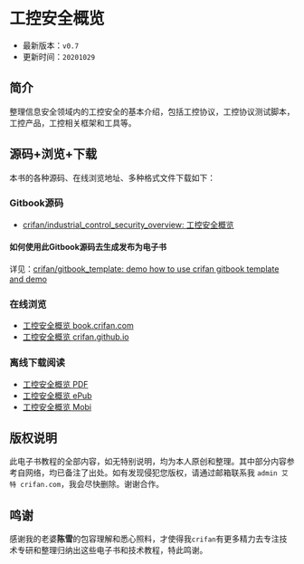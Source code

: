 # 工控安全概览

* 最新版本：`v0.7`
* 更新时间：`20201029`

## 简介

整理信息安全领域内的工控安全的基本介绍，包括工控协议，工控协议测试脚本，工控产品，工控相关框架和工具等。

## 源码+浏览+下载

本书的各种源码、在线浏览地址、多种格式文件下载如下：

### Gitbook源码

* [crifan/industrial_control_security_overview: 工控安全概览](https://github.com/crifan/industrial_control_security_overview)

#### 如何使用此Gitbook源码去生成发布为电子书

详见：[crifan/gitbook_template: demo how to use crifan gitbook template and demo](https://github.com/crifan/gitbook_template)

### 在线浏览

* [工控安全概览 book.crifan.com](http://book.crifan.com/books/industrial_control_security_overview/website)
* [工控安全概览 crifan.github.io](https://crifan.github.io/industrial_control_security_overview/website)

### 离线下载阅读

* [工控安全概览 PDF](http://book.crifan.com/books/industrial_control_security_overview/pdf/industrial_control_security_overview.pdf)
* [工控安全概览 ePub](http://book.crifan.com/books/industrial_control_security_overview/epub/industrial_control_security_overview.epub)
* [工控安全概览 Mobi](http://book.crifan.com/books/industrial_control_security_overview/mobi/industrial_control_security_overview.mobi)

## 版权说明

此电子书教程的全部内容，如无特别说明，均为本人原创和整理。其中部分内容参考自网络，均已备注了出处。如有发现侵犯您版权，请通过邮箱联系我 `admin 艾特 crifan.com`，我会尽快删除。谢谢合作。

## 鸣谢

感谢我的老婆**陈雪**的包容理解和悉心照料，才使得我`crifan`有更多精力去专注技术专研和整理归纳出这些电子书和技术教程，特此鸣谢。
